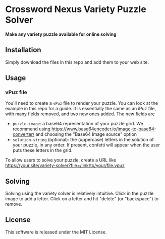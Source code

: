 # Crossword Nexus Variety Puzzle Solver
#### Make any variety puzzle available for online solving

## Installation
Simply download the files in this repo and add them to your web site.

## Usage

### vPuz file
You'll need to create a `vPuz` file to render your puzzle. You can look at the example in this repo for a guide. It is essentially the same as an iPuz file, with many fields removed, and two new ones added. The new fields are
* `puzzle-image`: a base64 representation of your puzzle grid. We recommend using https://www.base64encoder.io/image-to-base64-converter/ and choosing the "Base64 Image source" option
* `solution-string` (optional): the (uppercase) letters in the solution of your puzzle, in any order. If present, confetti will appear when the user puts these letters in the grid.

To allow users to solve your puzzle, create a URL like https://your.site/variety-solver?file=/link/to/your/file.vpuz

## Solving
Solving using the variety solver is relatively intuitive. Click in the puzzle image to add a letter. Click on a letter and hit "delete" (or "backspace") to remove.

## License
This software is released under the MIT License.
